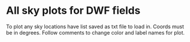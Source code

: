 # All sky plots for DWF fields 

To plot any sky locations have list saved as txt file to load in. Coords must be in degrees. Follow comments to change color and label names for plot. 
